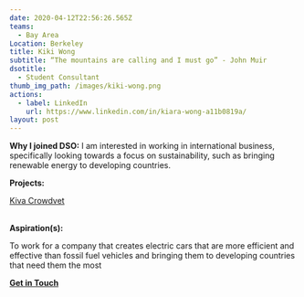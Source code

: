 ```yaml
---
date: 2020-04-12T22:56:26.565Z
teams:
  - Bay Area
Location: Berkeley
title: Kiki Wong
subtitle: “The mountains are calling and I must go” - John Muir
dsotitle:
  - Student Consultant
thumb_img_path: /images/kiki-wong.png
actions:
  - label: LinkedIn
    url: https://www.linkedin.com/in/kiara-wong-a11b0819a/
layout: post
---
```

**Why I joined DSO:** I am interested in working in international business, specifically looking towards a focus on sustainability, such as bringing renewable energy to developing countries.

**Projects:**

[Kiva Crowdvet](https://www.crowdvet.org/)

**\
Aspiration(s):**

To work for a company that creates electric cars that are more efficient and effective than fossil fuel vehicles and bringing them to developing countries that need them the most

**[Get in Touch](mailto:kiara.w@dsoglobal.org)**